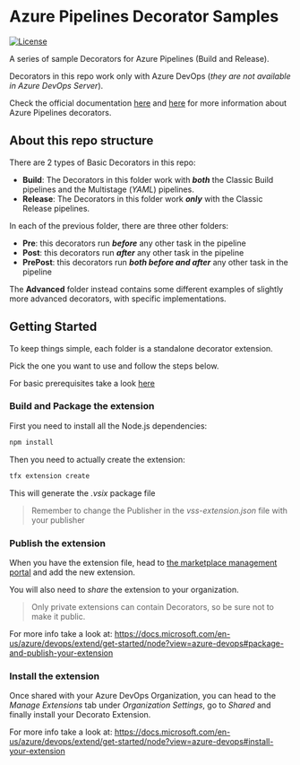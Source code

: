 # Azure Pipelines Decorator Samples

[![License](https://img.shields.io/github/license/n3wt0n/AzurePipelinesDecoratorSamples.svg)](https://github.com/n3wt0n/AzurePipelinesDecoratorSamples/blob/master/LICENSE)

A series of sample Decorators for Azure Pipelines (Build and Release).

Decorators in this repo work only with Azure DevOps (_they are not available in Azure DevOps Server_).

Check the official documentation [here](https://docs.microsoft.com/en-us/azure/devops/extend/develop/add-pipeline-decorator) and [here](https://docs.microsoft.com/en-us/azure/devops/extend/develop/pipeline-decorator-context) for more information about Azure Pipelines decorators.

## About this repo structure

There are 2 types of Basic Decorators in this repo:

- __Build__: The Decorators in this folder work with ___both___ the Classic Build pipelines and the Multistage (_YAML_) pipelines.
- __Release__: The Decorators in this folder work ___only___ with the Classic Release pipelines.

In each of the previous folder, there are three other folders:
- __Pre__: this decorators run ___before___ any other task in the pipeline
- __Post__: this decorators run ___after___ any other task in the pipeline
- __PrePost__: this decorators run ___both before and after___ any other task in the pipeline

The __Advanced__ folder instead contains some different examples of slightly more advanced decorators, with specific implementations.

## Getting Started

To keep things simple, each folder is a standalone decorator extension. 

Pick the one you want to use and follow the steps below.

For basic prerequisites take a look [here](https://docs.microsoft.com/en-us/azure/devops/extend/get-started/node?view=azure-devops#prerequisites)

### Build and Package the extension

First you need to install all the Node.js dependencies:

```cmd
npm install
```

Then you need to actually create the extension:

```cmd
tfx extension create
```

This will generate the _.vsix_ package file

> Remember to change the Publisher in the _vss-extension.json_ file with your publisher

### Publish the extension

When you have the extension file, head to [the marketplace management portal](https://marketplace.visualstudio.com/manage) and add the new extension.

You will also need to _share_ the extension to your organization.

> Only private extensions can contain Decorators, so be sure not to make it public.

For more info take a look at: https://docs.microsoft.com/en-us/azure/devops/extend/get-started/node?view=azure-devops#package-and-publish-your-extension

### Install the extension

Once shared with your Azure DevOps Organization, you can head to the _Manage Extensions_ tab under _Organization Settings_, go to _Shared_ and finally install your Decorato Extension.

For more info take a look at: https://docs.microsoft.com/en-us/azure/devops/extend/get-started/node?view=azure-devops#install-your-extension

